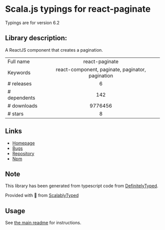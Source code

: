 
# Scala.js typings for react-paginate

Typings are for version 6.2

## Library description:
A ReactJS component that creates a pagination.

|                    |                 |
| ------------------ | :-------------: |
| Full name          | react-paginate |
| Keywords           | react-component, paginate, paginator, pagination |
| # releases         | 6 |
| # dependents       | 142 |
| # downloads        | 9776456 |
| # stars            | 8 |

## Links
- [Homepage](https://github.com/AdeleD/react-paginate#readme)
- [Bugs](https://github.com/AdeleD/react-paginate/issues)
- [Repository](https://github.com/AdeleD/react-paginate)
- [Npm](https://www.npmjs.com/package/react-paginate)
    


## Note
This library has been generated from typescript code from [DefinitelyTyped](https://definitelytyped.org).

Provided with :purple_heart: from [ScalablyTyped](https://github.com/oyvindberg/ScalablyTyped)

## Usage
See [the main readme](../../readme.md) for instructions.


